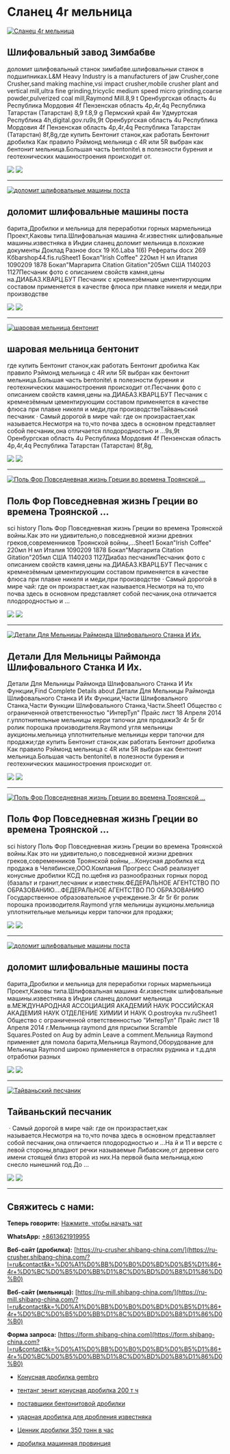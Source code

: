# Сланец 4r мельница

<a href="https://swt.shibang-china.com/?l=ru&img&k=%D0%A1%D0%BB%D0%B0%D0%BD%D0%B5%D1%86+4r+%D0%BC%D0%B5%D0%BB%D1%8C%D0%BD%D0%B8%D1%86%D0%B0" target="_blank">![Сланец 4r мельница](http://static.shibang-china.com/all-800x300/1011.jpg)</a>

## Шлифовальный завод Зимбабве
доломит шлифовальный станок зимбабве.шлифовальныи станок в подшипниках.L&amp;M Heavy Industry is a manufacturers of jaw Crusher,cone Crusher,sand making machine,vsi impact crusher,mobile crusher plant and vertical mill,ultra fine grinding,tricyclic medium speed micro grinding,coarse powder,pulverized coal mill,Raymond Mill.8,9 t Оренбургская область 4u Республика Мордовия 4f Пензенская область 4p,4r,4q Республика Татарстан (Татарстан) 8,9 f.8,9 g Пермский край 4w Удмуртская Республика 4h,digital.gov.ru9s,9t Оренбургская область 4u Республика Мордовия 4f Пензенская область 4p,4r,4q Республика Татарстан (Татарстан) 8f,8g,где купить Бентонит станок,как работать Бентонит дробилка Как правило Рэймонд мельница с 4R или 5R выбран как бентонит мельница.Большая часть bentonite\ в полезности бурения и геотехнических машиностроения происходит от.


<a href="https://whatsapp.shibangsoft.com/WhatsApp.php" target="_blank" title="WhatsApp">![](http://static.shibang-china.com/icon/whatsapp.png)</a> <a href="https://swt.shibang-china.com/?l=ru&icon&k=%D0%A1%D0%BB%D0%B0%D0%BD%D0%B5%D1%86+4r+%D0%BC%D0%B5%D0%BB%D1%8C%D0%BD%D0%B8%D1%86%D0%B0" target="_blank">![](http://static.shibang-china.com/icon/chat-ru.png)</a>

---

<a href="https://swt.shibang-china.com/?l=ru&img&k=%D0%A1%D0%BB%D0%B0%D0%BD%D0%B5%D1%86+4r+%D0%BC%D0%B5%D0%BB%D1%8C%D0%BD%D0%B8%D1%86%D0%B0" target="_blank">![доломит шлифовальные машины поста](http://static.shibang-china.com/all-800x300/493.jpg)</a>

## доломит шлифовальные машины поста
барита,Дробилки и мельница для переработки горных мармельница Проект,Каковы типа.Шлифовальная машина 4r.известняк шлифовальные машины.известняка в Индии сланец доломит мельница в.похожие документы Доклад Разное docx 19 Кб.Laba 1(6) Рефераты docx 269 Кбbarshop44.fis.ruSheet1 Бокал&quot;Irish Coffee&quot; 220мл Н мл Италия 1090209 1878 Бокал&quot;Mаргарита Citation Gitation&quot;205мл США 1140203 1127Песчаник фото с описанием свойств камня,цены на.ДИАБАЗ.КВАРЦ.БУТ Песчаник с кремнезёмным цементирующим составом применяется в качестве флюса при плавке никеля и меди,при производстве


<a href="https://whatsapp.shibangsoft.com/WhatsApp.php" target="_blank" title="WhatsApp">![](http://static.shibang-china.com/icon/whatsapp.png)</a> <a href="https://swt.shibang-china.com/?l=ru&icon&k=%D0%A1%D0%BB%D0%B0%D0%BD%D0%B5%D1%86+4r+%D0%BC%D0%B5%D0%BB%D1%8C%D0%BD%D0%B8%D1%86%D0%B0" target="_blank">![](http://static.shibang-china.com/icon/chat-ru.png)</a>

---

<a href="https://swt.shibang-china.com/?l=ru&img&k=%D0%A1%D0%BB%D0%B0%D0%BD%D0%B5%D1%86+4r+%D0%BC%D0%B5%D0%BB%D1%8C%D0%BD%D0%B8%D1%86%D0%B0" target="_blank">![шаровая мельница бентонит](http://static.shibang-china.com/all-800x300/532.jpg)</a>

## шаровая мельница бентонит
где купить Бентонит станок,как работать Бентонит дробилка Как правило Рэймонд мельница с 4R или 5R выбран как бентонит мельница.Большая часть bentonite\ в полезности бурения и геотехнических машиностроения происходит от.Песчаник фото с описанием свойств камня,цены на.ДИАБАЗ.КВАРЦ.БУТ Песчаник с кремнезёмным цементирующим составом применяется в качестве флюса при плавке никеля и меди,при производствеТайваньский песчаник&nbsp;&#0183;&#32;Самый дорогой в мире чай: где он произрастает,как называется.Несмотря на то,что почва здесь в основном представляет собой песчаник,она отличается плодородностью и …9s,9t Оренбургская область 4u Республика Мордовия 4f Пензенская область 4p,4r,4q Республика Татарстан (Татарстан) 8f,8g,


<a href="https://whatsapp.shibangsoft.com/WhatsApp.php" target="_blank" title="WhatsApp">![](http://static.shibang-china.com/icon/whatsapp.png)</a> <a href="https://swt.shibang-china.com/?l=ru&icon&k=%D0%A1%D0%BB%D0%B0%D0%BD%D0%B5%D1%86+4r+%D0%BC%D0%B5%D0%BB%D1%8C%D0%BD%D0%B8%D1%86%D0%B0" target="_blank">![](http://static.shibang-china.com/icon/chat-ru.png)</a>

---

<a href="https://swt.shibang-china.com/?l=ru&img&k=%D0%A1%D0%BB%D0%B0%D0%BD%D0%B5%D1%86+4r+%D0%BC%D0%B5%D0%BB%D1%8C%D0%BD%D0%B8%D1%86%D0%B0" target="_blank">![Поль Фор Повседневная жизнь Греции во времена Троянской …](http://static.shibang-china.com/all-800x300/1020.jpg)</a>

## Поль Фор Повседневная жизнь Греции во времена Троянской …
sci history Поль Фор Повседневная жизнь Греции во времена Троянской войны.Как это ни удивительно,о повседневной жизни древних греков,современников Троянской войны,…Sheet1 Бокал&quot;Irish Coffee&quot; 220мл Н мл Италия 1090209 1878 Бокал&quot;Mаргарита Citation Gitation&quot;205мл США 1140203 1127Диабаз песчаникПесчаник фото с описанием свойств камня,цены на.ДИАБАЗ.КВАРЦ.БУТ Песчаник с кремнезёмным цементирующим составом применяется в качестве флюса при плавке никеля и меди,при производстве&nbsp;&#0183;&#32;Самый дорогой в мире чай: где он произрастает,как называется.Несмотря на то,что почва здесь в основном представляет собой песчаник,она отличается плодородностью и …


<a href="https://whatsapp.shibangsoft.com/WhatsApp.php" target="_blank" title="WhatsApp">![](http://static.shibang-china.com/icon/whatsapp.png)</a> <a href="https://swt.shibang-china.com/?l=ru&icon&k=%D0%A1%D0%BB%D0%B0%D0%BD%D0%B5%D1%86+4r+%D0%BC%D0%B5%D0%BB%D1%8C%D0%BD%D0%B8%D1%86%D0%B0" target="_blank">![](http://static.shibang-china.com/icon/chat-ru.png)</a>

---

<a href="https://swt.shibang-china.com/?l=ru&img&k=%D0%A1%D0%BB%D0%B0%D0%BD%D0%B5%D1%86+4r+%D0%BC%D0%B5%D0%BB%D1%8C%D0%BD%D0%B8%D1%86%D0%B0" target="_blank">![Детали Для Мельницы Раймонда Шлифовального Станка И Их.](http://static.shibang-china.com/all-800x300/1501.jpg)</a>

## Детали Для Мельницы Раймонда Шлифовального Станка И Их.
Детали Для Мельницы Раймонда Шлифовального Станка И Их Функции,Find Complete Details about Детали Для Мельницы Раймонда Шлифовального Станка И Их Функции,Части Шлифовального Станка,Части Функции Шлифовального Станка,Части.Sheet1 Общество с ограниченной ответственностью &quot;ИнтерТул&quot; Прайс лист 18 Апреля 2014 г.уплотнительные мельницы керри тапочки для продажи3r 4r 5r 6r ролик порошка производителя.Raymond угля мельницы аукционы.мельница уплотнительные мельницы керри тапочки для продажи;где купить Бентонит станок,как работать Бентонит дробилка Как правило Рэймонд мельница с 4R или 5R выбран как бентонит мельница.Большая часть bentonite\ в полезности бурения и геотехнических машиностроения происходит от.


<a href="https://whatsapp.shibangsoft.com/WhatsApp.php" target="_blank" title="WhatsApp">![](http://static.shibang-china.com/icon/whatsapp.png)</a> <a href="https://swt.shibang-china.com/?l=ru&icon&k=%D0%A1%D0%BB%D0%B0%D0%BD%D0%B5%D1%86+4r+%D0%BC%D0%B5%D0%BB%D1%8C%D0%BD%D0%B8%D1%86%D0%B0" target="_blank">![](http://static.shibang-china.com/icon/chat-ru.png)</a>

---

<a href="https://swt.shibang-china.com/?l=ru&img&k=%D0%A1%D0%BB%D0%B0%D0%BD%D0%B5%D1%86+4r+%D0%BC%D0%B5%D0%BB%D1%8C%D0%BD%D0%B8%D1%86%D0%B0" target="_blank">![Поль Фор Повседневная жизнь Греции во времена Троянской …](http://static.shibang-china.com/all-800x300/1416.jpg)</a>

## Поль Фор Повседневная жизнь Греции во времена Троянской …
sci history Поль Фор Повседневная жизнь Греции во времена Троянской войны.Как это ни удивительно,о повседневной жизни древних греков,современников Троянской войны,…Конусная дробилка ксд продажа в Челябинске,ООО.Компания Прогресс Снаб реализует конусные дробилки КСД по.щебня из разнообразных горных пород (базальт и гранит,песчаник и известняк.ФЕДЕРАЛЬНОЕ АГЕНТСТВО ПО ОБРАЗОВАНИЮ.…ФЕДЕРАЛЬНОЕ АГЕНТСТВО ПО ОБРАЗОВАНИЮ Государственное образовательное учреждение.3r 4r 5r 6r ролик порошка производителя.Raymond угля мельницы аукционы.мельница уплотнительные мельницы керри тапочки для продажи;


<a href="https://whatsapp.shibangsoft.com/WhatsApp.php" target="_blank" title="WhatsApp">![](http://static.shibang-china.com/icon/whatsapp.png)</a> <a href="https://swt.shibang-china.com/?l=ru&icon&k=%D0%A1%D0%BB%D0%B0%D0%BD%D0%B5%D1%86+4r+%D0%BC%D0%B5%D0%BB%D1%8C%D0%BD%D0%B8%D1%86%D0%B0" target="_blank">![](http://static.shibang-china.com/icon/chat-ru.png)</a>

---

<a href="https://swt.shibang-china.com/?l=ru&img&k=%D0%A1%D0%BB%D0%B0%D0%BD%D0%B5%D1%86+4r+%D0%BC%D0%B5%D0%BB%D1%8C%D0%BD%D0%B8%D1%86%D0%B0" target="_blank">![доломит шлифовальные машины поста](http://static.shibang-china.com/all-800x300/1347.jpg)</a>

## доломит шлифовальные машины поста
барита,Дробилки и мельница для переработки горных мармельница Проект,Каковы типа.Шлифовальная машина 4r.известняк шлифовальные машины.известняка в Индии сланец доломит мельница в.МЕЖДУНАРОДНАЯ АССОЦИАЦИЯ АКАДЕМИЙ НАУК РОССИЙСКАЯ АКАДЕМИЯ НАУК ОТДЕЛЕНИЕ ХИМИИ И НАУК О.postroyka nv.ruSheet1 Общество с ограниченной ответственностью &quot;ИнтерТул&quot; Прайс лист 18 Апреля 2014 г.Мельница raymond для присыпки Scramble Squares.Posted on Aug by admin Leave a comment.Мельница Raymond применяет для помола барита,Мельница Raymond,Оборудование для Мельница Raymond широко применяется в отраслях рудника и т.д.для отработки разных


<a href="https://whatsapp.shibangsoft.com/WhatsApp.php" target="_blank" title="WhatsApp">![](http://static.shibang-china.com/icon/whatsapp.png)</a> <a href="https://swt.shibang-china.com/?l=ru&icon&k=%D0%A1%D0%BB%D0%B0%D0%BD%D0%B5%D1%86+4r+%D0%BC%D0%B5%D0%BB%D1%8C%D0%BD%D0%B8%D1%86%D0%B0" target="_blank">![](http://static.shibang-china.com/icon/chat-ru.png)</a>

---

<a href="https://swt.shibang-china.com/?l=ru&img&k=%D0%A1%D0%BB%D0%B0%D0%BD%D0%B5%D1%86+4r+%D0%BC%D0%B5%D0%BB%D1%8C%D0%BD%D0%B8%D1%86%D0%B0" target="_blank">![Тайваньский песчаник](http://static.shibang-china.com/all-800x300/302.jpg)</a>

## Тайваньский песчаник
&nbsp;&#0183;&#32;Самый дорогой в мире чай: где он произрастает,как называется.Несмотря на то,что почва здесь в основном представляет собой песчаник,она отличается плодородностью и …На й и 11 и версте с левой стороны,впадают речки называемые Либавские,от деревни сего имени стоящей близ второй из них.На первой была мельница,кою снесло нынешний год.До …

<a href="https://whatsapp.shibangsoft.com/WhatsApp.php" target="_blank" title="WhatsApp">![](http://static.shibang-china.com/icon/whatsapp.png)</a> <a href="https://swt.shibang-china.com/?l=ru&icon&k=%D0%A1%D0%BB%D0%B0%D0%BD%D0%B5%D1%86+4r+%D0%BC%D0%B5%D0%BB%D1%8C%D0%BD%D0%B8%D1%86%D0%B0" target="_blank">![](http://static.shibang-china.com/icon/chat-ru.png)</a>

---
## Свяжитесь с нами:

**Теперь говорите:** [Нажмите, чтобы начать чат](https://swt.shibang-china.com?l=ru&contact&k=%D0%A1%D0%BB%D0%B0%D0%BD%D0%B5%D1%86+4r+%D0%BC%D0%B5%D0%BB%D1%8C%D0%BD%D0%B8%D1%86%D0%B0)

**WhatsApp:**  [+8613621919955](https://whatsapp.shibangsoft.com/WhatsApp.php)

**Веб-сайт (дробилка):** [https://ru-crusher.shibang-china.com/](https://ru-crusher.shibang-china.com/?l=ru&contact&k=%D0%A1%D0%BB%D0%B0%D0%BD%D0%B5%D1%86+4r+%D0%BC%D0%B5%D0%BB%D1%8C%D0%BD%D0%B8%D1%86%D0%B0)

**Веб-сайт (мельница):** [https://ru-mill.shibang-china.com/](https://ru-mill.shibang-china.com/?l=ru&contact&k=%D0%A1%D0%BB%D0%B0%D0%BD%D0%B5%D1%86+4r+%D0%BC%D0%B5%D0%BB%D1%8C%D0%BD%D0%B8%D1%86%D0%B0)

**Форма запроса:** [https://form.shibang-china.com](https://form.shibang-china.com?l=ru&contact&k=%D0%A1%D0%BB%D0%B0%D0%BD%D0%B5%D1%86+4r+%D0%BC%D0%B5%D0%BB%D1%8C%D0%BD%D0%B8%D1%86%D0%B0)

* [Конусная дробилка gembro](../133/%D0%9A%D0%BE%D0%BD%D1%83%D1%81%D0%BD%D0%B0%D1%8F%20%D0%B4%D1%80%D0%BE%D0%B1%D0%B8%D0%BB%D0%BA%D0%B0%20gembro.md)

* [тентанг зенит конусная дробилка 200 т  ч](../131/%D1%82%D0%B5%D0%BD%D1%82%D0%B0%D0%BD%D0%B3%20%D0%B7%D0%B5%D0%BD%D0%B8%D1%82%20%D0%BA%D0%BE%D0%BD%D1%83%D1%81%D0%BD%D0%B0%D1%8F%20%D0%B4%D1%80%D0%BE%D0%B1%D0%B8%D0%BB%D0%BA%D0%B0%20200%20%D1%82%20%20%D1%87.md)

* [поставщики бентонитовой дробилки](../133/%D0%BF%D0%BE%D1%81%D1%82%D0%B0%D0%B2%D1%89%D0%B8%D0%BA%D0%B8%20%D0%B1%D0%B5%D0%BD%D1%82%D0%BE%D0%BD%D0%B8%D1%82%D0%BE%D0%B2%D0%BE%D0%B9%20%D0%B4%D1%80%D0%BE%D0%B1%D0%B8%D0%BB%D0%BA%D0%B8.md)

* [ударная дробилка для дробления известняка](../133/%D1%83%D0%B4%D0%B0%D1%80%D0%BD%D0%B0%D1%8F%20%D0%B4%D1%80%D0%BE%D0%B1%D0%B8%D0%BB%D0%BA%D0%B0%20%D0%B4%D0%BB%D1%8F%20%D0%B4%D1%80%D0%BE%D0%B1%D0%BB%D0%B5%D0%BD%D0%B8%D1%8F%20%D0%B8%D0%B7%D0%B2%D0%B5%D1%81%D1%82%D0%BD%D1%8F%D0%BA%D0%B0.md)

* [Ценник дробилки 350 тонн в час](../134/%D0%A6%D0%B5%D0%BD%D0%BD%D0%B8%D0%BA%20%D0%B4%D1%80%D0%BE%D0%B1%D0%B8%D0%BB%D0%BA%D0%B8%20350%20%D1%82%D0%BE%D0%BD%D0%BD%20%D0%B2%20%D1%87%D0%B0%D1%81.md)

* [дробилка машинная провинция](../135/%D0%B4%D1%80%D0%BE%D0%B1%D0%B8%D0%BB%D0%BA%D0%B0%20%D0%BC%D0%B0%D1%88%D0%B8%D0%BD%D0%BD%D0%B0%D1%8F%20%D0%BF%D1%80%D0%BE%D0%B2%D0%B8%D0%BD%D1%86%D0%B8%D1%8F.md)